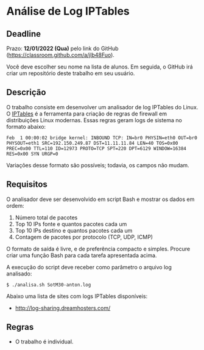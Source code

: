# Análise de Log IPTables

## Deadline

Prazo: **12/01/2022 (Qua)** pelo link do GitHub (https://classroom.github.com/a/jlb48Fuo).

Você deve escolher seu nome na lista de alunos. Em seguida, o GitHub irá criar um repositório deste trabalho em seu usuário.

## Descrição

O trabalho consiste em desenvolver um analisador de log IPTables do
Linux. O [IPTables](http://www.netfilter.org/) é a ferramenta para criação de regras de firewall em
distribuições Linux modernas. Essas regras geram logs de sistema no
formato abaixo:
```
Feb  1 00:00:02 bridge kernel: INBOUND TCP: IN=br0 PHYSIN=eth0 OUT=br0 PHYSOUT=eth1 SRC=192.150.249.87 DST=11.11.11.84 LEN=40 TOS=0x00 PREC=0x00 TTL=110 ID=12973 PROTO=TCP SPT=220 DPT=6129 WINDOW=16384 RES=0x00 SYN URGP=0
```
Variações desse formato são possíveis; todavia, os campos não mudam.

## Requisitos
O analisador deve ser desenvolvido em script Bash e mostrar os dados
em ordem:
1. Número total de pacotes
2. Top 10 IPs fonte e quantos pacotes cada um
3. Top 10 IPs destino e quantos pacotes cada um
4. Contagem de pacotes por protocolo (TCP, UDP, ICMP)

O formato de saída é livre, e de preferência compacto e
simples. Procure criar uma função Bash para cada tarefa apresentada
acima.

A execução do script deve receber como parâmetro o arquivo log analisado:
```
$ ./analisa.sh SotM30-anton.log
```

Abaixo uma lista de sites com logs IPTables disponíveis:
- http://log-sharing.dreamhosters.com/

## Regras
- O trabalho é individual.
